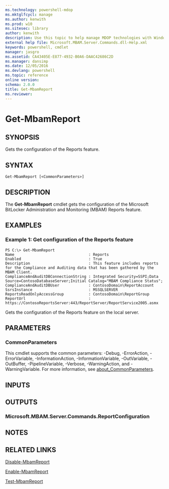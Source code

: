 ```yaml
---
ms.technology: powershell-mdop
ms.mktglfcycl: manage
ms.author: kenwith
ms.prod: w10
ms.sitesec: library
author: kenwith
description: Use this topic to help manage MDOP technologies with Windows PowerShell.
external help file: Microsoft.MBAM.Server.Commands.dll-Help.xml
keywords: powershell, cmdlet
manager: jasgro 
ms.assetid: CA43405E-E877-4932-B0A6-DAAC42686C2D
ms.manager: dansimp
ms.date: 12/05/2016
ms.devlang: powershell
ms.topic: reference
online version: 
schema: 2.0.0
title: Get-MbamReport
ms.reviewer:
---
```


# Get-MbamReport

## SYNOPSIS
Gets the configuration of the Reports feature.

## SYNTAX

```
Get-MbamReport [<CommonParameters>]
```

## DESCRIPTION
The **Get-MbamReport** cmdlet gets the configuration of the Microsoft BitLocker Administration and Monitoring (MBAM) Reports feature.

## EXAMPLES

### Example 1: Get configuration of the Reports feature
```
PS C:\> Get-MbamReport
Name                                 : Reports
Enabled                              : True
Description                          : This feature includes reports for the Compliance and Auditing data that has been gathered by the MBAM Client.
ComplianceAndAuditDBConnectionString : Integrated Security=SSPI;Data Source=ContosoDatabaseServer;Initial Catalog="MBAM Compliance Status";
ComplianceAndAuditDBUser             : ContosoDomain\ReportAccount
SsrsInstance                         : MSSQLSERVER
ReportsReadOnlyAccessGroup           : ContosoDomain\ReportGroup
ReportUrl                            : https://ContosoReportsServer:443/ReportServer/ReportService2005.asmx
```

Gets the configuration of the Reports feature on the local server.

## PARAMETERS

### CommonParameters
This cmdlet supports the common parameters: -Debug, -ErrorAction, -ErrorVariable, -InformationAction, -InformationVariable, -OutVariable, -OutBuffer, -PipelineVariable, -Verbose, -WarningAction, and -WarningVariable. For more information, see [about_CommonParameters](http://go.microsoft.com/fwlink/?LinkID=113216).

## INPUTS

## OUTPUTS

### Microsoft.MBAM.Server.Commands.ReportConfiguration

## NOTES

## RELATED LINKS

[Disable-MbamReport](disable-mbamreport.md)

[Enable-MbamReport](enable-mbamreport.md)

[Test-MbamReport](test-mbamreport.md)


